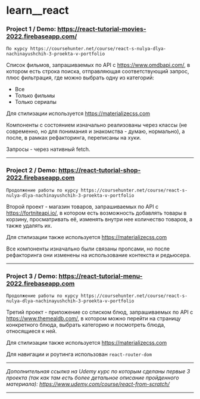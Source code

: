 # learn__react
 
### Project 1 / Demo: https://react-tutorial-movies-2022.firebaseapp.com/

`По курсу https://coursehunter.net/course/react-s-nulya-dlya-nachinayushchih-3-proekta-v-portfolio`

Список фильмов, запрашиваемых по API с https://www.omdbapi.com/, в котором есть строка поиска, отправляющая соответствующий запрос, плюс фильтрация, где можно выбрать одну из категорий:
- Все
- Только фильмы
- Только сериалы

Для стилизации используется https://materializecss.com

Компоненты с состоянием изначально реализованы через классы (не современно, но для понимания и знакомства - думаю, нормально), а после, в рамках рефакторинга, переписаны на хуки.

Запросы - через нативный fetch.

---

### Project 2 / Demo: https://react-tutorial-shop-2022.firebaseapp.com

`Продолжение работы по курсу https://coursehunter.net/course/react-s-nulya-dlya-nachinayushchih-3-proekta-v-portfolio`

Второй проект - магазин товаров, запрашиваемых по API с https://fortniteapi.io/, в котором есть возможность добавлять товары в корзину, просматривать её, изменять внутри нее количество товаров, а также удалять их.

Для стилизации также используется https://materializecss.com

Все компоненты изначально были связаны пропсами, но после рефакторинга они изменены на использование контекста и редьюсера.

---

### Project 3 / Demo: https://react-tutorial-menu-2022.firebaseapp.com

`Продолжение работы по курсу https://coursehunter.net/course/react-s-nulya-dlya-nachinayushchih-3-proekta-v-portfolio`

Третий проект - приложение cо списком блюд, запрашиваемых по API с https://www.themealdb.com/, в котором можно перейти на страницу конкретного блюда, выбрать категорию и посмотреть блюда, относящиеся к ней.

Для стилизации также используется https://materializecss.com

Для навигации и роутинга использован `react-router-dom`

---

_Дополнительная ссылка на Udemy курс по которым сделаны первые 3 проекта (так как там есть более детальное описание пройденного материала):
https://www.udemy.com/course/react-from-scratch/_

---
